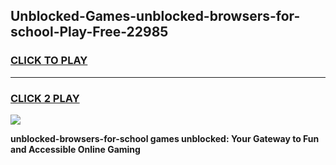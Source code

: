 
## Unblocked-Games-unblocked-browsers-for-school-Play-Free-22985
<h3>
<a href="https://premium76.site?title=unblocked-browsers-for-school&ref=18A1">CLICK TO PLAY</a></h3>
<hr>

<h3>
<a href="https://premium76.site?title=unblocked-browsers-for-school&ref=18A1">CLICK 2 PLAY</a>
  
</h3>

<a href="https://premium76.site?title=unblocked-browsers-for-school&ref=18A1"><img src="https://clearcache.store/games.png"></a>


**unblocked-browsers-for-school games unblocked: Your Gateway to Fun and Accessible Online Gaming**
